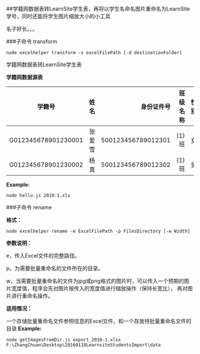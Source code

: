 ##学籍网数据表转LearnSite学生表，再将以学生名命名图片重命名为LearnSite学号，同时还能将学生图片缩放大小的小工具

名子好长。。。

###子命令 transform

`node excelhelper transform -s excelFilePath [-d destinationFolder]`

学籍网数据表转LearnSite学生表

**学籍网数据源表**

|学籍号	                |姓名	|身份证件号	        |班级名称	|性别	|民族	|出生年月	|学生状态|
| --------------------- |:-----:| -----------------:|----------:|------:|------:|----------:|------:|
|G012345678901230001	|张爱雪	|500123456789012301	|(1)班	    |女	    |汉族	|20040126	|正常    |
|G012345678901230002	|杨真	|500123456789012302	|(1)班	    |男	    |汉族	|20031008	|正常    |


**Example:**

`node hello.js 2010-1.xls`


###子命令 rename

**格式：**

`node excelhelper rename -e ExcelFilePath -p FilesDirectory [-w Width]`

**参数说明：**

e，传入Excel文件的完整路径。

p，为需要批量重命名的文件所在的目录。

w，当需要批量重命名的文件为jpg或png格式的图片时，可以传入一个预期的图片宽度值，程序会先对图片按传入的宽度值进行缩放操作（保持长宽比），
再对图片进行重命名操作。


**适用情况：**

一个存储批量重命名文件参照信息的Excel文件，和一个存放待批量重命名文件的目录
**Example:**

`node getImagesFromDir.js export_2010-1.xlsx F:\ZhangChuan\Desktop\20160118LearnsiteStudentsImport\data`

